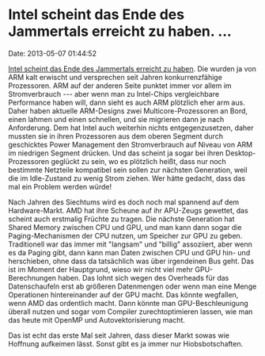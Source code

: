 Intel scheint das Ende des Jammertals erreicht zu haben. \...
=============================================================

Date: 2013-05-07 01:44:52

[Intel scheint das Ende des Jammertals erreicht zu
haben](http://www.heise.de/-1857164). Die wurden ja von ARM kalt
erwischt und versprechen seit Jahren konkurrenzfähige Prozessoren. ARM
auf der anderen Seite punktet immer vor allem im Stromverbrauch --- aber
wenn man zu Intel-Chips vergleichbare Performance haben will, dann sieht
es auch ARM plötzlich eher arm aus. Daher haben aktuelle ARM-Designs
zwei Multicore-Prozessoren an Bord, einen lahmen und einen schnellen,
und sie migrieren dann je nach Anforderung. Dem hat Intel auch weiterhin
nichts entgegenzusetzen, daher mussten sie in ihren Prozessoren aus dem
oberen Segment durch geschicktes Power Management den Stromverbrauch auf
Niveau von ARM im niedrigen Segment drücken. Und das scheint ja sogar
bei ihren Desktop-Prozessoren geglückt zu sein, wo es plötzlich heißt,
dass nur noch bestimmte Netzteile kompatibel sein sollen zur nächsten
Generation, weil die im Idle-Zustand zu wenig Strom ziehen. Wer hätte
gedacht, dass das mal ein Problem werden würde!

Nach Jahren des Siechtums wird es doch noch mal spannend auf dem
Hardware-Markt. AMD hat ihre Scheune auf ihr APU-Zeugs gewettet, das
scheint auch erstmalig Früchte zu tragen. Die nächste Generation hat
Shared Memory zwischen CPU und GPU, und man kann dann sogar die
Paging-Mechanismen der CPU nutzen, um Speicher zur GPU zu geben.
Traditionell war das immer mit \"langsam\" und \"billig\" assoziiert,
aber wenn es da Paging gibt, dann kann man Daten zwischen CPU und GPU
hin- und herschieben, ohne dass da tatsächlich was über irgendeinen Bus
geht. Das ist im Moment der Hauptgrund, wieso wir nicht viel mehr
GPU-Berechnungen haben. Das lohnt sich wegen des Overheads für das
Datenschaufeln erst ab größeren Datenmengen oder wenn man eine Menge
Operationen hintereinander auf der GPU macht. Das könnte wegfallen, wenn
AMD das ordentlich macht. Dann könnte man GPU-Beschleunigung überall
nutzen und sogar vom Compiler zurechtoptimieren lassen, wie man das
heute mit OpenMP und Autovektorisierung macht.

Das ist echt das erste Mal seit Jahren, dass dieser Markt sowas wie
Hoffnung aufkeimen lässt. Sonst gibt es ja immer nur Hiobsbotschaften.
